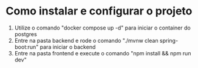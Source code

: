 # Como instalar e configurar o projeto

1. Utilize o comando "docker compose up -d" para iniciar o container do postgres
2. Entre na pasta backend e rode o comando "./mvnw clean spring-boot:run" para iniciar o backend
3. Entre na pasta frontend e execute o comando "npm install && npm run dev"
